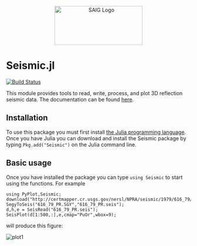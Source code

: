 <a name="logo"/>
<div align="center">
<a href="http://saig.physics.ualberta.ca/" target="_blank">
<img src="https://saig.physics.ualberta.ca/lib/tpl/dokuwiki/images/logo.png" alt="SAIG Logo" width="240" height="106"></img>
</a>
</div>

# Seismic.jl

[![Build Status](https://travis-ci.org/SeismicJulia/Seismic.jl.svg?branch=master)](https://travis-ci.org/SeismicJulia/Seismic.jl)

This module provides tools to read, write, process, and plot 3D reflection 
seismic data. The documentation can be found [here](http://seismic.physics.ualberta.ca).

## Installation
To use this package you must first install [the Julia programming language](http://julialang.org). Once you have Julia you can download and install the Seismic package by typing ```Pkg.add("Seismic")``` on the Julia command line.

## Basic usage
Once you have installed the package you can type `using Seismic` to start using
the functions. For example

```
using PyPlot,Seismic;
download("http://certmapper.cr.usgs.gov/nersl/NPRA/seismic/1979/616_79/PROCESSED/616_79_PR.SGY","616_79_PR.SGY");
SegyToSeis("616_79_PR.SGY","616_79_PR.seis");
d,h,e = SeisRead("616_79_PR.seis");
SeisPlot(d[1:500,:],e,cmap="PuOr",wbox=9);
```
will produce this figure:

![plot1](http://www.seismic.physics.ualberta.ca/files/616_79_PR.png)

